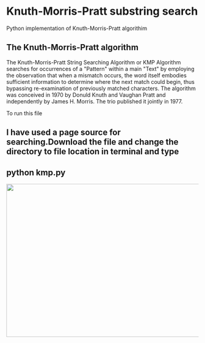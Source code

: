 # Knuth-Morris-Pratt substring search
Python implementation of Knuth-Morris-Pratt algorithim
<h2>The Knuth-Morris-Pratt algorithm</h2>
<p>The Knuth-Morris-Pratt String Searching Algorithm or KMP Algorithm searches for occurrences of a "Pattern" within a main "Text" by employing the observation that when a mismatch occurs, the word itself embodies sufficient information to determine where the next match could begin, thus bypassing re-examination of previously matched characters. The algorithm was conceived in 1970 by Donuld Knuth and Vaughan Pratt and independently by James H. Morris. The trio published it jointly in 1977.</p>
<p>To run this file </p>
<h2>I have used a page source for searching.Download the file and change the directory to file location in terminal and type </h2>
<h2> python kmp.py</h2>
<img src="https://user-images.githubusercontent.com/44046058/92999077-d8f58280-f53d-11ea-863e-6dc4f82a1356.gif" width="800" height="400" />


